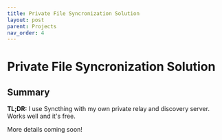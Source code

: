 ```yaml
---
title: Private File Syncronization Solution
layout: post
parent: Projects
nav_order: 4
---
```


# Private File Syncronization Solution

## Summary
**TL;DR:** I use Syncthing with my own private relay and discovery server. Works well and it's free.

More details coming soon!